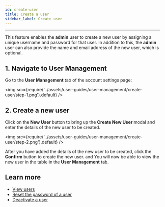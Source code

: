 ```yaml
---
id: create-user
title: Create a user
sidebar_label: Create user
---
```


---

This feature enables the **admin** user to create a new user by assigning a unique username and password for that user. In addition to this, the **admin** user can also provide the name and email address of the new user, which is optional.

## 1. Navigate to User Management

Go to the **User Management** tab of the account settings page:

<img src={require('../assets/user-guides/user-management/create-user/step-1.png').default} />

## 2. Create a new user

Click on the **New User** button to bring up the **Create New User** modal and enter the details of the new user to be created.

<img src={require('../assets/user-guides/user-management/create-user/step-2.png').default} />


After you have added the details of the new user to be created, click the **Confirm** button to create the new user. and You will now be able to view the new user in the table in the **User Management** tab.

## Learn more

- [View users](view-user.md)
- [Reset the password of a user](reset-password.md)
- [Deactivate a user](deactivate-user.md)
